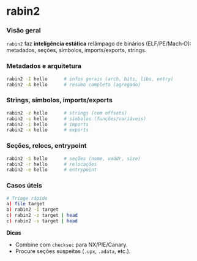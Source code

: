 # rabin2

### Visão geral

`rabin2` faz **inteligência estática** relâmpago de binários (ELF/PE/Mach‑O): metadados, seções, símbolos, imports/exports, strings.

### Metadados e arquitetura

```bash
rabin2 -I hello      # infos gerais (arch, bits, libs, entry)
rabin2 -A hello      # resumo completo (agregado)
```

### Strings, símbolos, imports/exports

```bash
rabin2 -z hello      # strings (com offsets)
rabin2 -s hello      # símbolos (funções/variáveis)
rabin2 -i hello      # imports
rabin2 -x hello      # exports
```

### Seções, relocs, entrypoint

```bash
rabin2 -S hello      # seções (nome, vaddr, size)
rabin2 -r hello      # relocações
rabin2 -e hello      # entrypoint
```

### Casos úteis

```bash
# Triage rápido
a) file target
b) rabin2 -I target
c) rabin2 -z target | head
c) rabin2 -s target | head
```

**Dicas**

* Combine com `checksec` para NX/PIE/Canary.
* Procure seções suspeitas (`.upx`, `.adata`, etc.).
